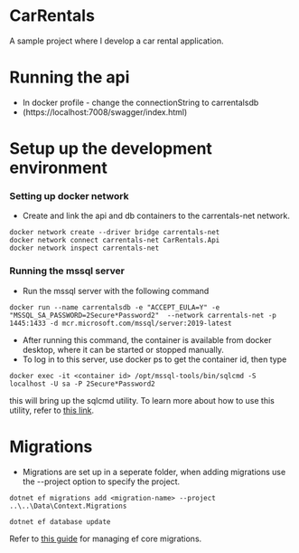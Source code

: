 # CarRentals

A sample project where I develop a car rental application.


# Running the api

- In docker profile - change the connectionString to carrentalsdb
- (https://localhost:7008/swagger/index.html)

# Setup up the development environment

### Setting up docker network

- Create and link the api and db containers to the carrentals-net network.

```shell
docker network create --driver bridge carrentals-net
docker network connect carrentals-net CarRentals.Api
docker network inspect carrentals-net
```

### Running the mssql server

- Run the mssql server with the following command

```shell
docker run --name carrentalsdb -e "ACCEPT_EULA=Y" -e "MSSQL_SA_PASSWORD=2Secure*Password2"  --network carrentals-net -p 1445:1433 -d mcr.microsoft.com/mssql/server:2019-latest
```

- After running this command, the container is available from docker desktop, where it can be started or stopped manually.
- To log in to this server, use docker ps to get the container id, then type

```shell
docker exec -it <container id> /opt/mssql-tools/bin/sqlcmd -S localhost -U sa -P 2Secure*Password2
```

this will bring up the sqlcmd utility. To learn more about how to use this utility, refer to [this link](https://learn.microsoft.com/en-us/sql/ssms/scripting/sqlcmd-use-the-utility?view=sql-server-ver16).

# Migrations

- Migrations are set up in a seperate folder, when adding migrations use the --project option to specify the project.

```shell
dotnet ef migrations add <migration-name> --project ..\..\Data\Context.Migrations
```

```shell
dotnet ef database update
```

Refer to [this guide](https://learn.microsoft.com/en-us/ef/core/managing-schemas/migrations/managing?tabs=dotnet-core-cli) for managing ef core migrations.
